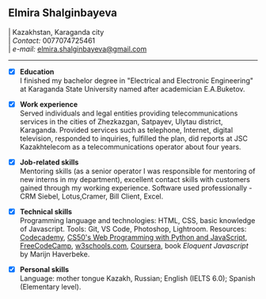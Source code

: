## Elmira Shalginbayeva

| Kazakhstan, Karaganda city  
| _Contact:_ 0077074725461  
| _e-mail:_ elmira.shalginbayeva@gmail.com

---

- [x] **Education**  
       I finished my bachelor degree in "Electrical and Electronic Engineering" at Karaganda State University named after academician E.A.Buketov.

- [x] **Work experience**  
       Served individuals and legal entities providing telecommunications services in the cities of Zhezkazgan, Satpayev, Ulytau district, Karaganda. Provided services such as telephone, Internet, digital television, responded to inquiries, fulfilled the plan, did reports at JSC Kazakhtelecom as a telecommunications operator about four years.

- [x] **Job-related skills**  
       Mentoring skills (as a senior operator I was responsible for mentoring of new interns in my department), excellent contact skills with customers gained through my working experience. Software used professionally - CRM Siebel, Lotus,Cramer, Bill Client, Excel.

- [x] **Technical skills**  
       Programming language and technologies: HTML, CSS, basic knowledge of Javascript.
      Tools: Git, VS Code, Photoshop, Lightroom.
      Resources: [Codecademy](https://www.codecademy.com/learn), [CS50's Web Programming with Python and JavaScript](https://www.edx.org/course/cs50s-web-programming-with-python-and-javascript), [FreeCodeCamp](https://www.freecodecamp.org/), [w3schools.com](https://www.w3schools.com/), [Coursera](https://www.coursera.org/learn/algorithms-part1), book _Eloquent Javascript_ by Marijn Haverbeke.

- [x] **Personal skills**  
       Language: mother tongue Kazakh, Russian; English (IELTS 6.0); Spanish (Elementary level).
